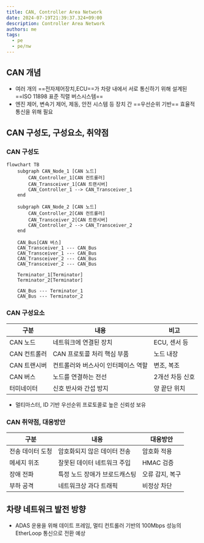 ```yaml
---
title: CAN, Controller Area Network
date: 2024-07-19T21:39:37.324+09:00
description: Controller Area Network
authors: me
tags:
  - pe
  - pe/nw 
---
```


## CAN 개념

- 여러 개의 ==전자제어장치,ECU==가 차량 내에서 서로 통신하기 위해 설계된 ==ISO 11898 표준 직렬 버스시스템==
- 엔진 제어, 변속기 제어, 제동, 안전 시스템 등 장치 간 ==우선순위 기반== 효율적 통신을 위해 필요

## CAN 구성도, 구성요소, 취약점

### CAN 구성도

```mermaid
flowchart TB
    subgraph CAN_Node_1 [CAN 노드]
        CAN_Controller_1[CAN 컨트롤러]
        CAN_Transceiver_1[CAN 트랜시버]
        CAN_Controller_1 --> CAN_Transceiver_1
    end

    subgraph CAN_Node_2 [CAN 노드]
        CAN_Controller_2[CAN 컨트롤러]
        CAN_Transceiver_2[CAN 트랜시버]
        CAN_Controller_2 --> CAN_Transceiver_2
    end

    CAN_Bus[CAN 버스]
    CAN_Transceiver_1 --- CAN_Bus
    CAN_Transceiver_1 --- CAN_Bus
    CAN_Transceiver_2 --- CAN_Bus
    CAN_Transceiver_2 --- CAN_Bus

    Terminator_1[Terminator]
    Terminator_2[Terminator]
    
    CAN_Bus --- Terminator_1
    CAN_Bus --- Terminator_2
```

### CAN 구성요소

| 구분 | 내용 | 비고 |
| --- | --- | --- |
| CAN 노드 | 네트워크에 연결된 장치 | ECU, 센서 등 |
| CAN 컨트롤러 | CAN 프로토콜 처리 핵심 부품 | 노드 내장 |
| CAN 트랜시버 | 컨트롤러와 버스사이 인터페이스 역할 | 변조, 복조 |
| CAN 버스 | 노드를 연결하는 전선 | 2개선 차등 신호 |
| 터미네이터 | 신호 반사와 간섭 방지 | 양 끝단 위치 |

- 멀티마스터, ID 기반 우선순위 프로토콜로 높은 신뢰성 보유

### CAN 취약점, 대응방안

| 구분 | 내용 | 대응방안 |
| --- | --- | --- |
| 전송 데이터 도청 | 암호화되지 않은 데이터 전송 | 암호화 적용 |
| 메세지 위조 | 잘못된 데이터 네트워크 주입 | HMAC 검증 |
| 장애 전파 | 특정 노드 장애가 브로드캐스팅 | 오류 감지, 복구 |
| 부하 공격 | 네트워크상 과다 트래픽 | 비정상 차단 |

## 차량 네트워크 발전 방향

- ADAS 운용을 위해 데이트 프레임, 멀티 컨트롤러 기반의 100Mbps 성능의 EtherLoop 통신으로 전환 예상
